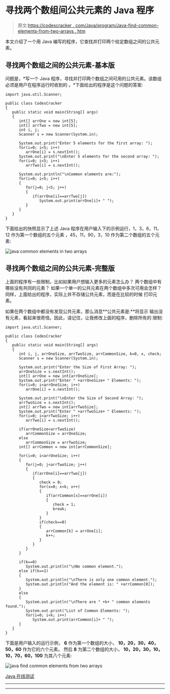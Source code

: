 # 寻找两个数组间公共元素的 Java 程序

> 原文:[https://codescracker . com/Java/program/Java-find-common-elements-from-two-arrays . htm](https://codescracker.com/java/program/java-find-common-elements-from-two-arrays.htm)

本文介绍了一个用 Java 编写的程序，它查找并打印两个给定数组之间的公共元素。

## 寻找两个数组之间的公共元素-基本版

问题是，*写一个 Java 程序，寻找并打印两个数组之间可用的公共元素。该数组必须是用户在程序运行时收到的 。*下面给出的程序是这个问题的答案:

```
import java.util.Scanner;

public class CodesCracker
{
   public static void main(String[] args)
   {
      int[] arrOne = new int[5];
      int[] arrTwo = new int[5];
      int i, j;
      Scanner s = new Scanner(System.in);

      System.out.print("Enter 5 elements for the first array: ");
      for(i=0; i<5; i++)
         arrOne[i] = s.nextInt();
      System.out.print("\nEnter 5 elements for the second array: ");
      for(i=0; i<5; i++)
         arrTwo[i] = s.nextInt();

      System.out.println("\nCommon elements are:");
      for(i=0; i<5; i++)
      {
         for(j=0; j<5; j++)
         {
            if(arrOne[i]==arrTwo[j])
               System.out.print(arrOne[i]+ " ");
         }
      }
   }
}
```

下面给出的快照显示了上述 Java 程序在用户输入下的示例运行，1，3，6，11，12 作为第一个数组的五个元素 ，45，11，90，3，10 作为第二个数组的五个元素:

![java common elements in two arrays](../Images/9c3c8ca5126bcc449d24a62bc5375f96.png)

## 寻找两个数组之间的公共元素-完整版

上面的程序有一些限制，比如如果用户想输入更多的元素怎么办？
两个数组中有哪些没有共同的元素？
如果一个单一的公共元素在两个数组中多次可用会怎样？
同样，上面给出的程序，实际上并不存储公共元素，而是在比较的时候 打印元素。

如果在两个数组中都没有发现公共元素，那么消息**公共元素是:**将显示 输出没有元素，看起来很奇怪。因此，请记住，让我修改上面的程序，删除所有的 限制:

```
import java.util.Scanner;

public class CodesCracker
{
   public static void main(String[] args)
   {
      int i, j, arrOneSize, arrTwoSize, arrCommonSize, k=0, x, check;
      Scanner s = new Scanner(System.in);

      System.out.print("Enter the Size of First Array: ");
      arrOneSize = s.nextInt();
      int[] arrOne = new int[arrOneSize];
      System.out.print("Enter " +arrOneSize+ " Elements: ");
      for(i=0; i<arrOneSize; i++)
         arrOne[i] = s.nextInt();

      System.out.print("\nEnter the Size of Second Array: ");
      arrTwoSize = s.nextInt();
      int[] arrTwo = new int[arrTwoSize];
      System.out.print("Enter " +arrTwoSize+ " Elements: ");
      for(i=0; i<arrTwoSize; i++)
         arrTwo[i] = s.nextInt();

      if(arrOneSize<arrTwoSize)
         arrCommonSize = arrOneSize;
      else
         arrCommonSize = arrTwoSize;
      int[] arrCommon = new int[arrCommonSize];

      for(i=0; i<arrOneSize; i++)
      {
         for(j=0; j<arrTwoSize; j++)
         {
            if(arrOne[i]==arrTwo[j])
            {
               check = 0;
               for(x=0; x<k; x++)
               {
                  if(arrCommon[x]==arrOne[i])
                  {
                     check = 1;
                     break;
                  }
               }
               if(check==0)
               {
                  arrCommon[k] = arrOne[i];
                  k++;
               }
            }
         }
      }

      if(k==0)
         System.out.println("\nNo common element.");
      else if(k==1)
      {
         System.out.println("\nThere is only one common element.");
         System.out.println("And the element is: " +arrCommon[0]);
      }
      else
      {
         System.out.println("\nThere are " +k+ " common elements found.");
         System.out.print("List of Common Elements: ");
         for(i=0; i<k; i++)
            System.out.print(arrCommon[i]+ " ");
      }
   }
}
```

下面是用户输入的运行示例， **6** 作为第一个数组的大小， **10，20，30，40，50，60** 作为它的六个元素。 然后 **8** 为第二个数组的大小， **10，20，30，10，10，70，60，100** 为其八个元素:

![java find common elements from two arrays](../Images/e404ec7e9985084157deff39b7c437f5.png)

[Java 在线测试](/exam/showtest.php?subid=1)

* * *

* * *